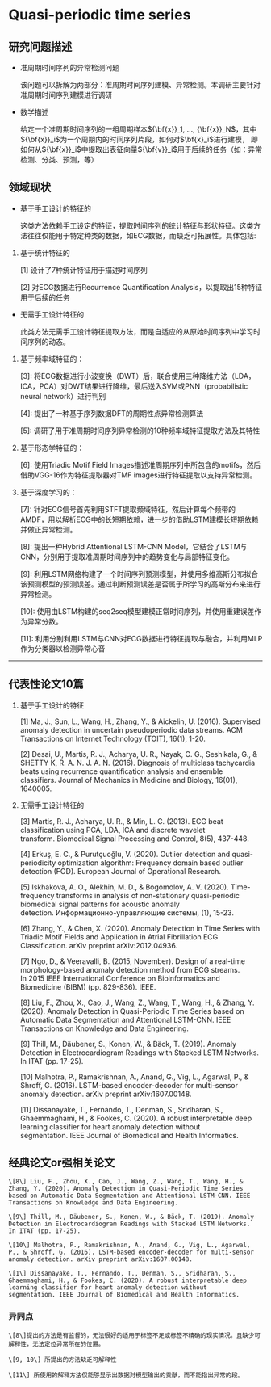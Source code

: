 <head>
    <script src="https://cdn.mathjax.org/mathjax/latest/MathJax.js?config=TeX-AMS-MML_HTMLorMML" type="text/javascript"></script>
    <script type="text/x-mathjax-config">
        MathJax.Hub.Config({
            tex2jax: {
            skipTags: ['script', 'noscript', 'style', 'textarea', 'pre'],
            inlineMath: [['$','$']]
            }
        });
    </script>
</head>

# Quasi-periodic time series

## 研究问题描述

+ 准周期时间序列的异常检测问题

    该问题可以拆解为两部分：准周期时间序列建模、异常检测。本调研主要针对准周期时间序列建模进行调研

+ 数学描述

    给定一个准周期时间序列的一组周期样本${\bf{x}}_1, ..., {\bf{x}}_N$，其中${\bf{x}}_i$为一个周期内的时间序列片段，如何对$\bf{x}_i$进行建模，
即如何从${\bf{x}}_i$中提取出表征向量${\bf{v}}_i$用于后续的任务（如：异常检测、分类、预测，等）

## 领域现状

+ 基于手工设计的特征的

    这类方法依赖手工设定的特征，提取时间序列的统计特征与形状特征。这类方法往往仅能用于特定种类的数据，如ECG数据，而缺乏可拓展性。具体包括:

1. 基于统计特征的

    \[1\] 设计了7种统计特征用于描述时间序列

    \[2\] 对ECG数据进行Recurrence Quantiﬁcation Analysis，以提取出15种特征用于后续的任务

+ 无需手工设计特征的

    此类方法无需手工设计特征提取方法，而是自适应的从原始时间序列中学习时间序列的动态。

1. 基于频率域特征的：

    \[3\]: 将ECG数据进行小波变换（DWT）后，联合使用三种降维方法（LDA，ICA，PCA）对DWT结果进行降维，最后送入SVM或PNN（probabilistic neural network）进行判别

    \[4\]: 提出了一种基于序列数据DFT的周期性点异常检测算法

    \[5\]: 调研了用于准周期时间序列异常检测的10种频率域特征提取方法及其特性

2. 基于形态学特征的：

    \[6\]: 使用Triadic Motif Field Images描述准周期序列中所包含的motifs，然后借助VGG-16作为特征提取器对TMF images进行特征提取以支持异常检测。

3. 基于深度学习的：

    \[7\]: 针对ECG信号首先利用STFT提取频域特征，然后计算每个频带的AMDF，用以解析ECG中的长短期依赖，进一步的借助LSTM建模长短期依赖并做正异常检测。

    \[8\]: 提出一种Hybrid Attentional LSTM-CNN Model，它结合了LSTM与CNN，分别用于提取准周期时间序列中的趋势变化与局部特征变化。

    \[9\]: 利用LSTM网络构建了一个时间序列预测模型，并使用多维高斯分布拟合该预测模型的预测误差。通过判断预测误差是否属于所学习的高斯分布来进行异常检测。

    \[10\]: 使用由LSTM构建的seq2seq模型建模正常时间序列，并使用重建误差作为异常分数。

    \[11\]: 利用分别利用LSTM与CNN对ECG数据进行特征提取与融合，并利用MLP作为分类器以检测异常心音

---------------

## 代表性论文10篇
1. 基于手工设计的特征

    \[1\] Ma, J., Sun, L., Wang, H., Zhang, Y., & Aickelin, U. (2016). Supervised anomaly detection in uncertain pseudoperiodic data streams. ACM Transactions on Internet Technology (TOIT), 16(1), 1-20.

    \[2\] Desai, U., Martis, R. J., Acharya, U. R., Nayak, C. G., Seshikala, G., & SHETTY K, R. A. N. J. A. N. (2016). Diagnosis of multiclass tachycardia beats using recurrence quantification analysis and ensemble classifiers. Journal of Mechanics in Medicine and Biology, 16(01), 1640005.

2. 无需手工设计特征的

    \[3\] Martis, R. J., Acharya, U. R., & Min, L. C. (2013). ECG beat classification using PCA, LDA, ICA and discrete wavelet transform. Biomedical Signal Processing and Control, 8(5), 437-448.

    \[4\] Erkuş, E. C., & Purutçuoğlu, V. (2020). Outlier detection and quasi-periodicity optimization algorithm: Frequency domain based outlier detection (FOD). European Journal of Operational Research.

    \[5\] Iskhakova, A. O., Alekhin, M. D., & Bogomolov, A. V. (2020). Time-frequency transforms in analysis of non-stationary quasi-periodic biomedical signal patterns for acoustic anomaly detection. Информационно-управляющие системы, (1), 15-23.

    \[6\] Zhang, Y., & Chen, X. (2020). Anomaly Detection in Time Series with Triadic Motif Fields and Application in Atrial Fibrillation ECG Classification. arXiv preprint arXiv:2012.04936.

    \[7\] Ngo, D., & Veeravalli, B. (2015, November). Design of a real-time morphology-based anomaly detection method from ECG streams. In 2015 IEEE International Conference on Bioinformatics and Biomedicine (BIBM) (pp. 829-836). IEEE.

    \[8\] Liu, F., Zhou, X., Cao, J., Wang, Z., Wang, T., Wang, H., & Zhang, Y. (2020). Anomaly Detection in Quasi-Periodic Time Series based on Automatic Data Segmentation and Attentional LSTM-CNN. IEEE Transactions on Knowledge and Data Engineering.

    \[9\] Thill, M., Däubener, S., Konen, W., & Bäck, T. (2019). Anomaly Detection in Electrocardiogram Readings with Stacked LSTM Networks. In ITAT (pp. 17-25).

    \[10\] Malhotra, P., Ramakrishnan, A., Anand, G., Vig, L., Agarwal, P., & Shroff, G. (2016). LSTM-based encoder-decoder for multi-sensor anomaly detection. arXiv preprint arXiv:1607.00148.

    \[11\] Dissanayake, T., Fernando, T., Denman, S., Sridharan, S., Ghaemmaghami, H., & Fookes, C. (2020). A robust interpretable deep learning classifier for heart anomaly detection without segmentation. IEEE Journal of Biomedical and Health Informatics.

## 经典论文or强相关论文

    \[8\] Liu, F., Zhou, X., Cao, J., Wang, Z., Wang, T., Wang, H., & Zhang, Y. (2020). Anomaly Detection in Quasi-Periodic Time Series based on Automatic Data Segmentation and Attentional LSTM-CNN. IEEE Transactions on Knowledge and Data Engineering.

    \[9\] Thill, M., Däubener, S., Konen, W., & Bäck, T. (2019). Anomaly Detection in Electrocardiogram Readings with Stacked LSTM Networks. In ITAT (pp. 17-25).

    \[10\] Malhotra, P., Ramakrishnan, A., Anand, G., Vig, L., Agarwal, P., & Shroff, G. (2016). LSTM-based encoder-decoder for multi-sensor anomaly detection. arXiv preprint arXiv:1607.00148.

    \[1\] Dissanayake, T., Fernando, T., Denman, S., Sridharan, S., Ghaemmaghami, H., & Fookes, C. (2020). A robust interpretable deep learning classifier for heart anomaly detection without segmentation. IEEE Journal of Biomedical and Health Informatics.

### 异同点

    \[8\]提出的方法是有监督的，无法很好的适用于标签不足或标签不精确的现实情况。且缺少可解释性，无法定位异常所在的位置。

    \[9, 10\] 所提出的方法缺乏可解释性

    \[11\] 所使用的解释方法仅能够显示出数据对模型输出的贡献，而不能指出异常的段。






